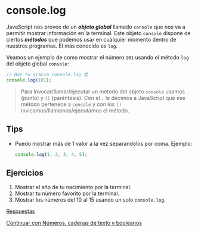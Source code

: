 # console.log

JavaScript nos provee de un **_objeto global_** llamado `console` que nos va a permitir mostrar información en la terminal. Este objeto `console` dispone de ciertos **_métodos_** que podemos usar en cualquier momento dentro de nuestros programas. El más conocido es `log`.

Veamos un ejemplo de como mostrar el número `101` usando el método `log` del objeto global `console`:

```javascript
// Haz tu gracia console.log 😎
console.log(101);
```

> Para invocar/llamar/ejecutar un método del objeto `console` usamos `.` (punto) y `()` (paréntesis). Con el `.` le decimos a JavaScript que ese método pertenece a `console` y con los `()` invicamos/llamamos/ejecutamos el método.

## Tips

* Puedo mostrar más de 1 valor a la vez separandolos por coma. Ejemplo:

    ```javascript
    console.log(1, 2, 3, 4, 5);
    ```

## Ejercicios

1. Mostrar el año de tu nacimiento por la terminal.
1. Mostrar tu número favorito por la terminal.
1. Mostrar los números del 10 al 15 usando un solo `console.log`.

[Respuestas](/respuestas/01.js)

[Continuar con Números, cadenas de texto y booleanos](/ejercicios/02.md)
